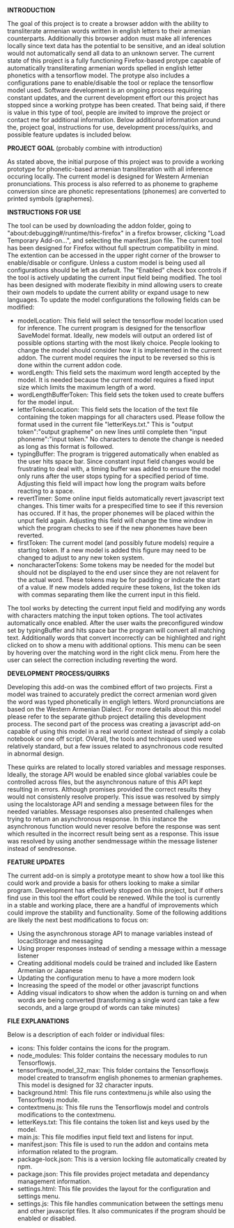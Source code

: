 **INTRODUCTION**

The goal of this project is to create a browser addon with the ability to transliterate armenian words written in english letters to their armenian counterparts. Additionally this browser addon must make all inferences locally since text data has the potential to be sensitive, and an ideal solution would not automatically send all data to an unknown server. The current state of this project is a fully functioning Firefox-based protype capable of automatically transliterating armenian words spelled in english letter phonetics with a tensorflow model. The protype also includes a configurations pane to enable/disable the tool or replace the tensorflow model used. Software development is an ongoing process requiring constant updates, and the current development effort our this project has stopped since a working protype has been created. That being said, if there is  value in this type of tool, people are invited to improve the project or contact me for additional information. Below additional information around the, project goal, instructions for use, development process/quirks, and possible feature updates is included below.

**PROJECT GOAL** (probably combine with introduction)

As stated above, the initial purpose of this project was to provide a working prototype for phonetic-based armenian transliteration with all inference occuring locally. The current model is designed for Western Armenian pronunciations. This process is also referred to as phoneme to grapheme conversion since are phonetic representations (phonemes) are converted to printed symbols (graphemes).

**INSTRUCTIONS FOR USE**

The tool can be used by downloading the addon folder, going to "about:debugging#/runtime/this-firefox" in a firefox browser, clicking "Load Temporary Add-on...", and selecting the manifest.json file. The current tool has been designed for Firefox without full spectrum compatibility in mind. The extention can be accessed in the upper right corner of the browser to enable/disable or configure. Unless a custom model is being used all configurations should be left as default. The "Enabled" check box controls if the tool is actively updating the current input field being modified. The tool has been designed with moderate flexibity in mind allowing users to create their own models to update the current ability or expand usage to new languages. To update the model configurations the following fields can be modified:
- modelLocation: This field will select the tensorflow model location used for inference. The current program is designed for the tensorflow SaveModel format. Ideally, new models will output an ordered list of possible options starting with the most likely choice. People looking to change the model should consider how it is implemented in the current addon. The current model requires the input to be reversed so this is done within the current addon code.
- wordLength: This field sets the maximum word length accepted by the model. It is needed because the current model requires a fixed input size which limits the maximum length of a word.
- wordLengthBufferToken: This field sets the token used to create buffers for the model input.  
- letterTokensLocation: This field sets the location of the text file containing the token mappings for all characters used. Please follow the format used in the current file "letterKeys.txt." This is "output token":"output grapheme" on new lines until complete then "input phoneme":"input token." No characters to denote the change is needed as long as this format is followed.
- typingBuffer: The program is triggered automatically when enabled as the user hits space bar. Since constant input field changes would be frustrating to deal with, a timing buffer was added to ensure the model only runs after the user stops typing for a specified period of time. Adjusting this field will impact how long the program waits before reacting to a space.
- revertTimer: Some online input fields automatically revert javascript text changes. This timer waits for a prespecified time to see if this reversion has occured. If it has, the proper phonemes will be placed within the unput field again. Adjusting this field will change the time window in which the program checks to see if the new phonemes have been reverted.
- firstToken: The current model (and possibly future models) require a starting token. If a new model is added this figure may need to be changed to adjust to any new token system.
- noncharacterTokens: Some tokens may be needed for the model but should not be displayed to the end user since they are not relavent for the actual word. These tokens may be for padding or indicate the start of a value. If new models added require these tokens, list the token ids with commas separating them like the current input in this field.

The tool works by detecting the current input field and modifying any words with characters matching the input token options. The tool activates automatically once enabled. After the user waits the preconfigured window set by typingBuffer and hits space bar the program will convert all matching text. Additionally words that convert incorrectly can be highlighted and right clicked on to show a menu with additional options. This menu can be seen by hovering over the matching word in the right click menu. From here the user can select the correction including reverting the word. 

**DEVELOPMENT PROCESS/QUIRKS**

Developing this add-on was the combined effort of two projects. First a model was trained to accurately predict the correct armenian word given the word was typed phonetically in engligh letters. Word pronunciations are based on the Western Armenian Dialect. For more details about this model please refer to the separate github project detailing this development process. The second part of the process was creating a javascript add-on capable of using this model in a real world context instead of simply a colab notebook or one off script. OVerall, the tools and techniques used were relatively standard, but a few issues related to asynchronous code resulted in abnormal design.

These quirks are related to locally stored variables and message responses. Ideally, the storage API would be enabled since global variables coule be controlled across files, but the asynchronous nature of this API kept resulting in errors. Although promises provided the correct results they would not consistenly resolve properly. This issue was resolved by simply using the localstorage API and sending a message between files for the needed variables. Message responses also presented challenges when trying to return an asynchronous response. In this instance the asynchronous function would never resolve before the response was sent which resulted in the incorrect result being sent as a response. This issue was resolved by using another sendmessage within the message listener instead of sendresonse.

**FEATURE UPDATES**

The current add-on is simply a prototype meant to show how a tool like this could work and provide a basis for others looking to make a similar program. Development has effectively stopped on this project, but if others find use in this tool the effort could be renewed. While the tool is currently in a stable and working place, there are a handful of improvements which could improve the stability and functionality. Some of the following additions are likely the next best modifications to focus on:
- Using the asynchronous storage API to manage variables instead of locaclStorage and messaging
- Using proper responses instead of sending a message within a message listener
- Creating additional models could be trained and included like Eastern Armenian or Japanese
- Updating the configuration menu to have a more modern look
- Increasing the speed of the model or other javascript functions
- Adding visual indicators to show when the addon is turning on and when words are being converted (transforming a single word can take a few seconds, and a large groupd of words can take minutes)

**FILE EXPLANATIONS**

Below is a description of each folder or individual files:
- icons: This folder contains the icons for the program.
- node_modules: This folder contains the necessary modules to run Tensorflowjs.
- tensorflowjs_model_32_max: This folder contains the Tensorflowjs model created to transofrm english phonemes to armenian graphemes. This model is designed for 32 character inputs.
- background.html: This file runs contextmenu.js while also using the Tensorflowjs module.
- contextmenu.js: This file runs the Tensorflowjs model and controls modifications to the contextmenu.
- letterKeys.txt: This file contains the token list and keys used by the model.
- main.js: This file modifies input field text and listens for input.
- manifest.json: This file is used to run the addon and contains meta information related to the program.
- package-lock.json: This is a version locking file automatically created by npm.
- package.json: This file provides project metadata and dependancy management information.
- settings.html: This file provides the layout for the configuration and settings menu.
- settings.js: This file handles communication between the settings menu and other javascript files. It also communicates if the program should be enabled or disabled.

